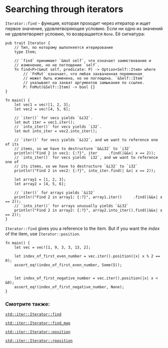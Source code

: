 # Searching through iterators

`Iterator::find` - функция, которая проходит через 
итератор и ищет первое значение, удовлетворяющее условию. Если 
ни одно из значений не удовлетворяет условию, то возвращается 
`None`. Её сигнатура:

```rust,ignore
pub trait Iterator {
    // Тип, по которому выполняется итерирование
    type Item;

    // `find` принимает `&mut self`, что означает заимствование и
    // изменение, но не поглощение `self`.
    fn find<P>(&mut self, predicate: P) -> Option<Self::Item> where
        // `FnMut` означает, что любая захваченная переменная
        // может быть изменена, но не поглощена. `&Self::Item`
        // указывает на захват аргументов замыкания по ссылке.
        P: FnMut(&Self::Item) -> bool {}
}
```

```rust,editable
fn main() {
    let vec1 = vec![1, 2, 3];
    let vec2 = vec![4, 5, 6];

    // `iter()` for vecs yields `&i32`.
    let mut iter = vec1.iter();
    // `into_iter()` for vecs yields `i32`.
    let mut into_iter = vec2.into_iter();

    // `iter()` for vecs yields `&i32`, and we want to reference one of its
    // items, so we have to destructure `&&i32` to `i32`
    println!("Find 2 in vec1: {:?}", iter     .find(|&&x| x == 2));
    // `into_iter()` for vecs yields `i32`, and we want to reference one of
    // its items, so we have to destructure `&i32` to `i32`
    println!("Find 2 in vec2: {:?}", into_iter.find(| &x| x == 2));

    let array1 = [1, 2, 3];
    let array2 = [4, 5, 6];

    // `iter()` for arrays yields `&i32`
    println!("Find 2 in array1: {:?}", array1.iter()     .find(|&&x| x == 2));
    // `into_iter()` for arrays unusually yields `&i32`
    println!("Find 2 in array2: {:?}", array2.into_iter().find(|&&x| x == 2));
}
```

`Iterator::find` gives you a reference to the item. But if you want the *index* of the
item, use `Iterator::position`.

```rust,editable
fn main() {
    let vec = vec![1, 9, 3, 3, 13, 2];

    let index_of_first_even_number = vec.iter().position(|x| x % 2 == 0);
    assert_eq!(index_of_first_even_number, Some(5));
    
    
    let index_of_first_negative_number = vec.iter().position(|x| x < &0);
    assert_eq!(index_of_first_negative_number, None);
}
```

### Смотрите также:

[`std::iter::Iterator::find`](https://doc.rust-lang.org/std/iter/trait.Iterator.html#method.find)

[`std::iter::Iterator::find_map`](https://doc.rust-lang.org/std/iter/trait.Iterator.html#method.find_map)

[`std::iter::Iterator::position`](https://doc.rust-lang.org/std/iter/trait.Iterator.html#method.position)

[`std::iter::Iterator::rposition`](https://doc.rust-lang.org/std/iter/trait.Iterator.html#method.rposition)
